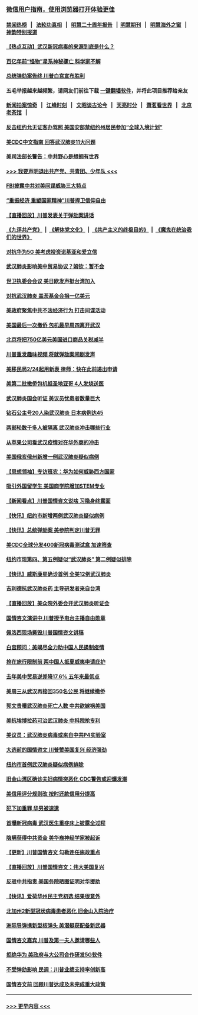 ### [微信用户指南，使用浏览器打开体验更佳](https://github.com/gfw-breaker/banned-news1/blob/master/indexes/wechat-guide.md?t=0)
#### [禁闻热榜](热点新闻.md?t=0)  &nbsp;&nbsp;|&nbsp;&nbsp; [法轮功真相](https://github.com/gfw-breaker/truth/blob/master/README.md?t=0) &nbsp;&nbsp;|&nbsp;&nbsp; [明慧二十周年报告](https://github.com/gfw-breaker/mh-reports/blob/master/README.md?t=0) &nbsp;&nbsp;|&nbsp;&nbsp;[明慧期刊](https://github.com/gfw-breaker/mh-qikan) &nbsp;&nbsp;|&nbsp;&nbsp; [明慧海外之窗](https://github.com/gfw-breaker/mh-news/blob/master/README.md?t=0) &nbsp;&nbsp;|&nbsp;&nbsp; [神韵特别报道](https://github.com/gfw-breaker/mh-news/blob/master/shenyun.md?t=0)
#### [【热点互动】武汉新冠病毒的来源到底是什么？](../pages/nsc412/n11849749.md?t=02070722) 
#### [百亿年前“怪物”星系神秘骤亡 科学家不解](../pages/nsc412/n11849863.md?t=02070722) 
#### [总统弹劾案告终 川普白宫宣布胜利](../pages/nsc412/n11849985.md?t=02070722) 
#### 五毛举报越来越频繁，请网友们前往下载 [一键翻墙软件](https://github.com/gfw-breaker/ssr-accounts)，并将此项目推荐给亲友
#### [新闻拍案惊奇](https://github.com/gfw-breaker/banned-news1/blob/master/pages/link4.md) &nbsp;&nbsp;|&nbsp;&nbsp; [江峰时刻](https://github.com/gfw-breaker/banned-news1/blob/master/pages/link4.md) &nbsp;&nbsp;|&nbsp;&nbsp; [文昭谈古论今](https://github.com/gfw-breaker/banned-news1/blob/master/pages/link4.md) &nbsp;&nbsp;|&nbsp;&nbsp; [天亮时分](https://github.com/gfw-breaker/banned-news1/blob/master/pages/link4.md) &nbsp;&nbsp;|&nbsp;&nbsp; [萧茗看世界](https://github.com/gfw-breaker/banned-news1/blob/master/pages/link4.md) &nbsp;&nbsp;|&nbsp;&nbsp; [北京老茶馆](https://github.com/gfw-breaker/banned-news1/blob/master/pages/link4.md) &nbsp;&nbsp;|&nbsp;&nbsp; 
#### [反击纽约允无证客办驾照  美国安部禁纽约州居民参加“全球入境计划”](../pages/nsc412/n11849828.md?t=02070722) 
#### [美CDC中文指南 回答武汉肺炎11大问题](../pages/nsc412/n11849703.md?t=02070722) 
#### [美司法部长警告：中共野心是想拥有世界](../pages/nsc412/n11849769.md?t=02070722) 
#### [>>> 我要声明退出共产党、共青团、少年队 <<<](https://github.com/begood0513/goodnews/blob/master/quit/letter.md) 
#### [FBI披露中共对美间谍威胁三大特点](../pages/nsc412/n11849700.md?t=02070722) 
#### [“重振经济 重塑国家精神”川普捍卫信仰自由](../pages/nsc412/n11849641.md?t=02070722) 
#### [【直播回放】川普发表关于弹劾案讲话](../pages/nsc412/n11849472.md?t=02070722) 
#### [《九评共产党》](https://github.com/begood0513/9ping.md/blob/master/README.md) &nbsp;|&nbsp; [《解体党文化》](../../../../jtdwh.md/blob/master/README.md)  &nbsp;|&nbsp; [《共产主义的终极目的》](../../../../gczydzjmd.md/blob/master/README.md) &nbsp;|&nbsp; [《魔鬼在统治我们的世界》](../../../../mgztzwmdsj.md/blob/master/README.md) 
#### [对抗华为5G 美考虑投资诺基亚和爱立信](../pages/nsc412/n11849510.md?t=02070722) 
#### [武汉肺炎影响美中贸易协议？姆钦：暂不会](../pages/nsc412/n11849497.md?t=02070722) 
#### [世卫执委会会议 美日欧发声挺台湾加入](../pages/nsc412/n11849433.md?t=02070722) 
#### [对抗武汉肺炎 盖茨基金会捐一亿美元](../pages/nsc412/n11848953.md?t=02070722) 
#### [美政府聚焦中共不法经济行为 打击间谍活动](../pages/nsc412/n11849322.md?t=02070722) 
#### [美国最后一次撤侨 包机最早周四离开武汉](../pages/nsc412/n11849395.md?t=02070722) 
#### [北京将把750亿美元美国进口商品关税减半](../pages/nsc412/n11848896.md?t=02070722) 
#### [川普重发趣味视频 将就弹劾案闹剧发声](../pages/nsc412/n11848715.md?t=02070722) 
#### [美移民局2/24起用新表  律师：快在此前递出申请](../pages/nsc412/n11848220.md?t=02070722) 
#### [美第二批撤侨包机抵圣地亚哥 4人发烧送医](../pages/nsc412/n11847923.md?t=02070722) 
#### [武汉肺炎国会听证 美议员忧患者数量巨大](../pages/nsc412/n11844851.md?t=02070722) 
#### [钻石公主号20人染武汉肺炎 日本病例达45](../pages/nsc412/n11847823.md?t=02070722) 
#### [两邮轮数千多人被隔离 武汉肺炎冲击哪些行业](../pages/nsc412/n11847456.md?t=02070722) 
#### [从苹果公司看武汉疫情对在华外商的冲击](../pages/nsc412/n11847586.md?t=02070722) 
#### [美国俄亥俄州新增一例武汉肺炎疑似病例](../pages/nsc412/n11847714.md?t=02070722) 
#### [【思想领袖】专访班农：华为如何威胁西方国家](../pages/nsc412/n11847306.md?t=02070722) 
#### [吸引外国留学生 美国商学院增加STEM专业](../pages/nsc412/n11847417.md?t=02070722) 
#### [【新闻看点】川普国情咨文说啥 习隐身终露面](../pages/nsc412/n11847016.md?t=02070722) 
#### [【快讯】纽约市新增两例武汉肺炎疑似病例](../pages/nsc412/n11847250.md?t=02070722) 
#### [【快讯】总统弹劾案 美参院判定川普无罪](../pages/nsc412/n11847316.md?t=02070722) 
#### [美CDC全球分发400新冠病毒测试盒 加速筛查](../pages/nsc412/n11847260.md?t=02070722) 
#### [纽约市现第四、第五例疑似“武汉肺炎”   第二例疑似排除](../pages/nsc412/n11847332.md?t=02070722) 
#### [【快讯】威斯康星确诊首例 全美12例武汉肺炎](../pages/nsc412/n11847162.md?t=02070722) 
#### [吉利德抗武汉肺炎药 主导研发者来自台湾](../pages/nsc412/n11847064.md?t=02070722) 
#### [【直播回放】美众院外委会开武汉肺炎听证会](../pages/nsc412/n11846727.md?t=02070722) 
#### [国情咨文演讲中 川普授予电台主播自由勋章](../pages/nsc412/n11846815.md?t=02070722) 
#### [佩洛西现场撕毁川普国情咨文讲稿](../pages/nsc412/n11846724.md?t=02070722) 
#### [白宫顾问：美竭尽全力助中国人民遏制疫情](../pages/nsc412/n11846756.md?t=02070722) 
#### [抢在旅行限制前 两中国人抵夏威夷申请庇护](../pages/nsc412/n11846866.md?t=02070722) 
#### [去年美中贸易逆差降17.6% 五年来最低点](../pages/nsc412/n11846755.md?t=02070722) 
#### [美周三从武汉再接回350名公民 将继续撤侨](../pages/nsc412/n11846705.md?t=02070722) 
#### [郭文贵曝武汉肺炎死亡人数 中共欲嫁祸美国](../pages/nsc412/n11846240.md?t=02070722) 
#### [美抗埃博拉药可治武汉肺炎 中科院抢专利](../pages/nsc412/n11846409.md?t=02070722) 
#### [美议员：武汉肺炎病毒或来自中共P4实验室](../pages/nsc412/n11846043.md?t=02070722) 
#### [大选前的国情咨文 川普赞美国复兴 经济强劲](../pages/nsc412/n11845526.md?t=02070722) 
#### [纽约市首例武汉肺炎疑似病例排除](../pages/nsc412/n11844989.md?t=02070722) 
#### [旧金山湾区确诊夫妇病情突恶化 CDC警告或迎爆发潮](../pages/nsc412/n11845730.md?t=02070722) 
#### [美信用评分规则改  按时还款信用分提高](../pages/nsc412/n11845488.md?t=02070722) 
#### [犯下加重罪 华男被速遣](../pages/nsc412/n11845476.md?t=02070722) 
#### [首曝新冠病毒 武汉医生重症床上披露全过程](../pages/nsc412/n11845150.md?t=02070722) 
#### [隐瞒获得中共资金 美华裔神经学家被起诉](../pages/nsc412/n11844879.md?t=02070722) 
#### [【更新】川普国情咨文 勾勒连任施政重点](../pages/nsc412/n11845223.md?t=02070722) 
#### [【直播回放】川普国情咨文：伟大美国复兴](../pages/nsc412/n11842079.md?t=02070722) 
#### [反驳中共指责 美国务院晒图证明对华援助](../pages/nsc412/n11844859.md?t=02070722) 
#### [【快讯】爱荷华州民主党初选 结果很意外](../pages/nsc412/n11844878.md?t=02070722) 
#### [北加州2新型冠状病毒患者恶化 旧金山入院治疗](../pages/nsc412/n11844842.md?t=02070722) 
#### [洲际导弹携新型核弹头 美潜艇获配备新武器](../pages/nsc412/n11844680.md?t=02070722) 
#### [国情咨文嘉宾 川普及第一夫人邀请哪些人](../pages/nsc412/n11844712.md?t=02070722) 
#### [拒绝华为 美政府与大公司合作研发5G软件](../pages/nsc412/n11844625.md?t=02070722) 
#### [不受弹劾影响 民调：川普业绩支持率创新高](../pages/nsc412/n11844622.md?t=02070722) 
#### [国情咨文前 回顾川普达成及未完成重大政策](../pages/nsc412/n11844581.md?t=02070722) 

----
#### [ >>> 更早内容 <<< ](../indexes/nsc412-earlier.md)
